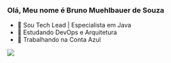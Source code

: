 ### Olá, Meu nome é Bruno Muehlbauer de Souza

- 🔭 Sou Tech Lead | Especialista em Java
- 🌱 Estudando DevOps e Arquitetura
- 👯 Trabalhando na Conta Azul

<a href="https://www.linkedin.com/in/1000bauer/" target="_blank"><img src="https://img.shields.io/badge/-LinkedIn-%230077B5?style=for-the-badge&logo=linkedin&logoColor=white" target="_blank"></a> 
